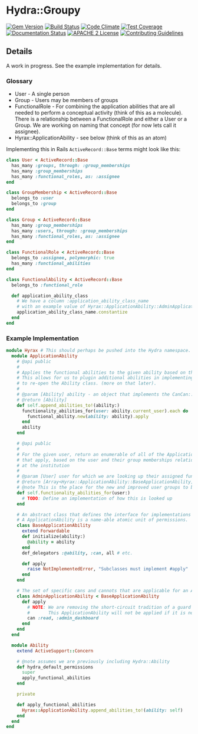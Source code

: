 # Hydra::Groupy

[![Gem Version](https://badge.fury.io/rb/hydra-groupy.png)](https://badge.fury.io/rb/hydra-groupy)
[![Build Status](https://travis-ci.org/projecthydra-labs/hydra-groupy.png?branch=master)](https://travis-ci.org/projecthydra-labs/hydra-groupy)
[![Code Climate](https://codeclimate.com/github/projecthydra-labs/hydra-groupy/badges/gpa.svg)](https://codeclimate.com/github/projecthydra-labs/hydra-groupy)
[![Test Coverage](https://codeclimate.com/github/projecthydra-labs/hydra-groupy/badges/coverage.svg)](https://codeclimate.com/github/projecthydra-labs/hydra-groupy/coverage)
[![Documentation Status](http://inch-ci.org/github/projecthydra-labs/hydra-groupy.svg?branch=master)](http://inch-ci.org/github/projecthydra-labs/hydra-groupy)
[![APACHE 2 License](http://img.shields.io/badge/APACHE2-license-blue.svg)](./LICENSE)
[![Contributing Guidelines](http://img.shields.io/badge/CONTRIBUTING-Guidelines-blue.svg)](./CONTRIBUTING.md)

## Details

A work in progress. See the example implementation for details.

### Glossary


* User - A single person
* Group - Users may be members of groups
* FunctionalRole - For combining the application abilities that are all needed to perform a conceptual activity (think of this as a molecule). There is a relationship between a FunctionalRole and either a User or a Group. We are working on naming that concept (for now lets call it assignee).
* Hyrax::ApplicationAbility - see below (think of this as an atom)

Implementing this in Rails `ActiveRecord::Base` terms might look like this:

```ruby
class User < ActiveRecord::Base
  has_many :groups, through: :group_memberships
  has_many :group_memberships
  has_many :functional_roles, as: :assignee
end

class GroupMembership < ActiveRecord::Base
  belongs_to :user
  belongs_to :group
end

class Group < ActiveRecord::Base
  has_many :group_memberships
  has_many :users, through: :group_memberships
  has_many :functional_roles, as: :assignee
end

class FunctionalRole < ActiveRecord::Base
  belongs_to :assignee, polymorphic: true
  has_many :functional_abilities
end

class FunctionalAbility < ActiveRecord::Base
  belongs_to :functional_role

  def application_ability_class
    # We have a column :application_ability_class_name
    # with an example value of Hyrax::ApplicationAbility::AdminApplicationAbility
    application_ability_class_name.constantize
  end
end
```

### Example Implementation

```ruby
module Hyrax # This should perhaps be pushed into the Hydra namespace.
  module ApplicationAbility
    # @api public
    #
    # Applies the functional abilities to the given ability based on the given ability's current_user.
    # This allows for us to plugin additional abilities in implementing applications without the explicit need
    # to re-open the Ability class. (more on that later).
    #
    # @param [Ability] ability - an object that implements the CanCan::Ability interface
    # @return [Ability]
    def self.append_abilities_to!(ability:)
      functionality_abilities_for(user: ability.current_user).each do |functional_ability|
        functional_ability.new(ability: ability).apply
      end
      ability
    end

    # @api public
    #
    # For the given user, return an enumerable of all of the ApplicationAbility objects
    # that apply, based on the user and their group memberships relation to their Functional Role
    # at the institution
    #
    # @param [User] user for which we are looking up their assigned functional abilities.
    # @return [Array<Hyrax::ApplicationAbility::BaseApplicationAbility]
    # @note This is the place for the new and improved user groups to be leveraged
    def self.functionality_abilities_for(user:)
      # TODO: Define an implementation of how this is looked up
    end

    # An abstract class that defines the interface for implementations of a ApplicationAbility.
    # A ApplicationAbility is a name-able atomic unit of permissions.
    class BaseApplicationAbility
      extend Forwardable
      def initialize(ability:)
        @ability = ability
      end
      def_delegators :@ability, :can, all # etc.

      def apply
        raise NotImplementedError, "Subclasses must implement #apply"
      end
    end

    # The set of specific cans and cannots that are applicable for an Admin.
    class AdminApplicationAbility < BaseApplicationAbility
      def apply
        # NOTE: We are removing the short-circuit tradition of a guard `return unless admin?`
        #       This ApplicationAbility will not be applied if it is not one of your functional roles at the institution.
        can :read, :admin_dashboard
      end
    end
  end

  module Ability
    extend ActiveSupport::Concern

    # @note assumes we are previously including Hydra::Ability
    def hydra_default_permissions
      super
      apply_functional_abilities
    end

    private

    def apply_functional_abilities
      Hyrax::ApplicationAbility.append_abilities_to!(ability: self)
    end
  end
end
```
